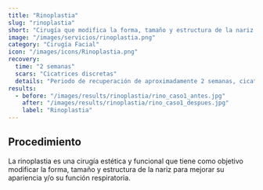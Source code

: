```yaml
---
title: "Rinoplastia"
slug: "rinoplastia"
short: "Cirugía que modifica la forma, tamaño y estructura de la nariz para mejorar su apariencia y/o función respiratoria."
image: "/images/servicios/rinoplastia.png"
category: "Cirugía Facial"
icon: "/images/icons/Rinoplastia.png"
recovery: 
  time: "2 semanas"
  scars: "Cicatrices discretas"
  details: "Periodo de recuperación de aproximadamente 2 semanas, cicatrices discretas."
results:
  - before: "/images/results/rinoplastia/rino_caso1_antes.jpg"
    after: "/images/results/rinoplastia/rino_caso1_despues.jpg"
    label: "Rinoplastia"
---
```



## Procedimiento
La rinoplastia es una cirugía estética y funcional que tiene como objetivo modificar la forma, tamaño y estructura de la nariz para mejorar su apariencia y/o su función respiratoria.